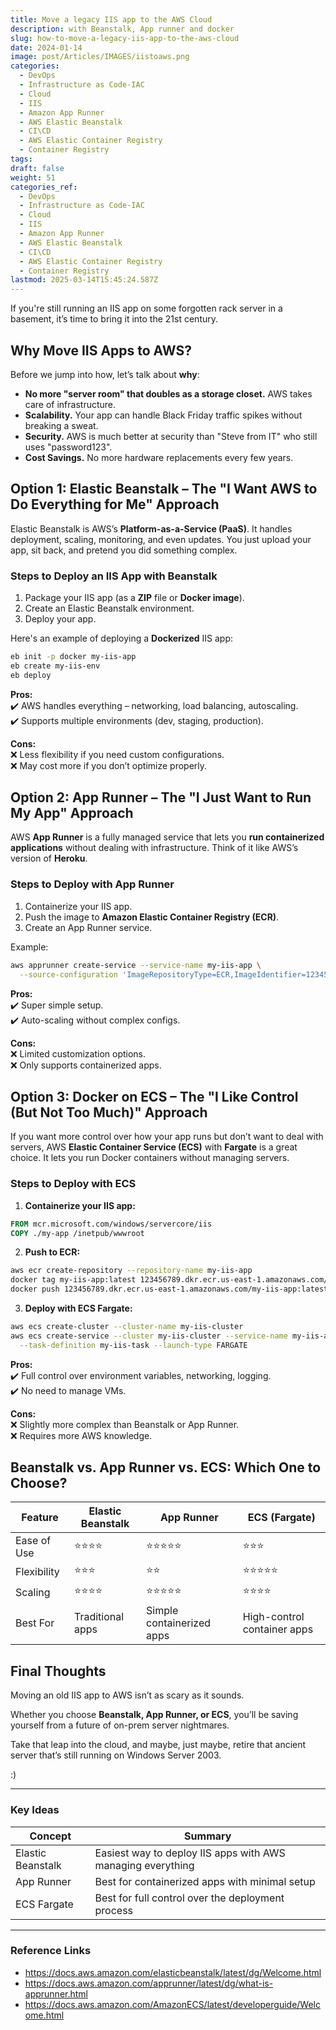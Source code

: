```yaml
---
title: Move a legacy IIS app to the AWS Cloud
description: with Beanstalk, App runner and docker
slug: how-to-move-a-legacy-iis-app-to-the-aws-cloud
date: 2024-01-14
image: post/Articles/IMAGES/iistoaws.png
categories:
  - DevOps
  - Infrastructure as Code-IAC
  - Cloud
  - IIS
  - Amazon App Runner
  - AWS Elastic Beanstalk
  - CI\CD
  - AWS Elastic Container Registry
  - Container Registry
tags: 
draft: false
weight: 51
categories_ref:
  - DevOps
  - Infrastructure as Code-IAC
  - Cloud
  - IIS
  - Amazon App Runner
  - AWS Elastic Beanstalk
  - CI\CD
  - AWS Elastic Container Registry
  - Container Registry
lastmod: 2025-03-14T15:45:24.587Z
---
```

<!-- 
# How to Move a legacy IIS app to the AWS Cloud with Beanstalk, App runner and docker

## A Brief History of IIS and the Cloud Wars

Ah, IIS. The web server that powered countless enterprise apps, intranet portals, and that one weird HR site that only worked in Internet Explorer. Microsoft’s **Internet Information Services (IIS)** has been around since the '90s, back when Windows NT ruled the corporate world and the only "cloud" we knew about was the one storing our MP3s on Napster. Fast forward a couple of decades, and suddenly, on-premises servers are about as trendy as dial-up internet. Welcome to the cloud era!
-->

If you're still running an IIS app on some forgotten rack server in a basement, it’s time to bring it into the 21st century.

<!-- 
And what better way than by moving it to **AWS**? In this article, we’ll look at three ways to do it: **Elastic Beanstalk, App Runner, and Docker**. And, of course, we’ll throw in some code samples because what’s an article without some copy-paste magic?
--->

## Why Move IIS Apps to AWS?

Before we jump into how, let’s talk about **why**:

* **No more "server room" that doubles as a storage closet.** AWS takes care of infrastructure.
* **Scalability.** Your app can handle Black Friday traffic spikes without breaking a sweat.
* **Security.** AWS is much better at security than "Steve from IT" who still uses "password123".
* **Cost Savings.** No more hardware replacements every few years.

## Option 1: Elastic Beanstalk – The "I Want AWS to Do Everything for Me" Approach

Elastic Beanstalk is AWS’s **Platform-as-a-Service (PaaS)**. It handles deployment, scaling, monitoring, and even updates. You just upload your app, sit back, and pretend you did something complex.

### Steps to Deploy an IIS App with Beanstalk

1. Package your IIS app (as a **ZIP** file or **Docker image**).
2. Create an Elastic Beanstalk environment.
3. Deploy your app.

Here's an example of deploying a **Dockerized** IIS app:

```sh
eb init -p docker my-iis-app
eb create my-iis-env
eb deploy
```

**Pros:**\
✔️ AWS handles everything – networking, load balancing, autoscaling.\
✔️ Supports multiple environments (dev, staging, production).

**Cons:**\
❌ Less flexibility if you need custom configurations.\
❌ May cost more if you don’t optimize properly.

## Option 2: App Runner – The "I Just Want to Run My App" Approach

AWS **App Runner** is a fully managed service that lets you **run containerized applications** without dealing with infrastructure. Think of it like AWS’s version of **Heroku**.

### Steps to Deploy with App Runner

1. Containerize your IIS app.
2. Push the image to **Amazon Elastic Container Registry (ECR)**.
3. Create an App Runner service.

Example:

```sh
aws apprunner create-service --service-name my-iis-app \
  --source-configuration 'ImageRepositoryType=ECR,ImageIdentifier=123456789.dkr.ecr.us-east-1.amazonaws.com/my-iis-app:latest'
```

**Pros:**\
✔️ Super simple setup.\
✔️ Auto-scaling without complex configs.

**Cons:**\
❌ Limited customization options.\
❌ Only supports containerized apps.

## Option 3: Docker on ECS – The "I Like Control (But Not Too Much)" Approach

If you want more control over how your app runs but don’t want to deal with servers, AWS **Elastic Container Service (ECS)** with **Fargate** is a great choice. It lets you run Docker containers without managing servers.

### Steps to Deploy with ECS

1. **Containerize your IIS app:**

```dockerfile
FROM mcr.microsoft.com/windows/servercore/iis
COPY ./my-app /inetpub/wwwroot
```

2. **Push to ECR:**

```sh
aws ecr create-repository --repository-name my-iis-app
docker tag my-iis-app:latest 123456789.dkr.ecr.us-east-1.amazonaws.com/my-iis-app:latest
docker push 123456789.dkr.ecr.us-east-1.amazonaws.com/my-iis-app:latest
```

3. **Deploy with ECS Fargate:**

```sh
aws ecs create-cluster --cluster-name my-iis-cluster
aws ecs create-service --cluster my-iis-cluster --service-name my-iis-app \
  --task-definition my-iis-task --launch-type FARGATE
```

**Pros:**\
✔️ Full control over environment variables, networking, logging.\
✔️ No need to manage VMs.

**Cons:**\
❌ Slightly more complex than Beanstalk or App Runner.\
❌ Requires more AWS knowledge.

## Beanstalk vs. App Runner vs. ECS: Which One to Choose?

| Feature     | Elastic Beanstalk | App Runner                | ECS (Fargate)               |
| ----------- | ----------------- | ------------------------- | --------------------------- |
| Ease of Use | ⭐⭐⭐⭐              | ⭐⭐⭐⭐⭐                     | ⭐⭐⭐                         |
| Flexibility | ⭐⭐⭐               | ⭐⭐                        | ⭐⭐⭐⭐⭐                       |
| Scaling     | ⭐⭐⭐⭐              | ⭐⭐⭐⭐⭐                     | ⭐⭐⭐⭐                        |
| Best For    | Traditional apps  | Simple containerized apps | High-control container apps |

## Final Thoughts

Moving an old IIS app to AWS isn’t as scary as it sounds.

Whether you choose **Beanstalk, App Runner, or ECS**, you’ll be saving yourself from a future of on-prem server nightmares.

Take that leap into the cloud, and maybe, just maybe, retire that ancient server that’s still running on Windows Server 2003.

:)

***

### Key Ideas

| Concept           | Summary                                                     |
| ----------------- | ----------------------------------------------------------- |
| Elastic Beanstalk | Easiest way to deploy IIS apps with AWS managing everything |
| App Runner        | Best for containerized apps with minimal setup              |
| ECS Fargate       | Best for full control over the deployment process           |

***

### Reference Links

* https://docs.aws.amazon.com/elasticbeanstalk/latest/dg/Welcome.html
* https://docs.aws.amazon.com/apprunner/latest/dg/what-is-apprunner.html
* https://docs.aws.amazon.com/AmazonECS/latest/developerguide/Welcome.html
